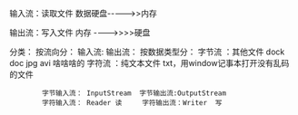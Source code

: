 



输入流：读取文件  数据硬盘----->>内存


输出流：写入文件   内存 ---->>>>硬盘


分类：
      按流向分：
             输入流:
             输出流：
      按数据类型分：
            字节流  ：其他文件 dock doc jpg avi 啥啥啥的
            字符流  ：纯文本文件 txt，用window记事本打开没有乱码的文件     
            
            
            字节输入流： InputStream  字节输出流:OutputStream
            字符输入流： Reader 读     字符输出流：Writer  写
            
